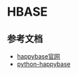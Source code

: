 # HBASE


## 参考文档
* [happybase官网](https://happybase.readthedocs.io/en/latest/index.html)
* [python-happybase](http://classfoo.com/ccby/article/rfJ3bVG)
